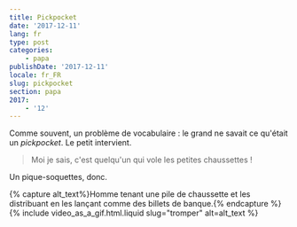 ```yaml
---
title: Pickpocket
date: '2017-12-11'
lang: fr
type: post
categories:
    - papa
publishDate: '2017-12-11'
locale: fr_FR
slug: pickpocket
section: papa
2017:
    - '12'
---
```


Comme souvent, un problème de vocabulaire : le grand ne savait ce qu'était un _pickpocket_. Le petit intervient.

> Moi je sais, c'est quelqu'un qui vole les petites chaussettes !

Un pique-soquettes, donc.

{% capture alt_text%}Homme tenant une pile de chaussette et les distribuant en les lançant comme des billets de banque.{% endcapture %}
{% include video_as_a_gif.html.liquid
    slug="tromper"
    alt=alt_text
%}